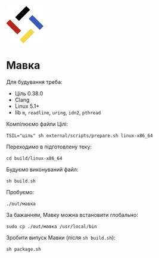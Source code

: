 <img src="./лого.svg" width="100" height="100" />

# Мавка

Для будування треба:

- Ціль 0.38.0
- Clang
- Linux 5.1+
- lib `m`, `readline`, `uring`, `idn2`, `pthread`

Компілюємо файли Цілі:

```shell
TSIL="ціль" sh external/scripts/prepare.sh linux-x86_64
```

Переходимо в підготовлену теку:

```shell
cd build/linux-x86_64
```

Будуємо виконуваний файл:

```shell
sh build.sh
```

Пробуємо:

```shell
./out/мавка
```

За бажанням, Мавку можна встановити глобально:

```shell
sudo cp ./out/мавка /usr/local/bin
```

Зробити випуск Мавки (після `sh build.sh`):

```shell
sh package.sh
```